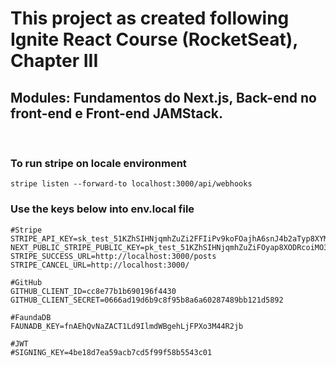 
# This project as created following Ignite React Course (RocketSeat), Chapter III
Modules: Fundamentos do Next.js, Back-end no front-end e Front-end JAMStack.
---------------
<br/>


### To run stripe on locale environment
```
stripe listen --forward-to localhost:3000/api/webhooks
```


### Use the keys below into env.local file

```
#Stripe
STRIPE_API_KEY=sk_test_51KZhSIHNjqmhZuZi2FFIiPv9koFOajhA6snJ4b2aTyp8XYMqWN0VKaxGz1YaloYqvnW3BpIV4wCyUD6mWr3qOq7Q00EwD9Nkoe
NEXT_PUBLIC_STRIPE_PUBLIC_KEY=pk_test_51KZhSIHNjqmhZuZiFOyap8XODRcoiMO33zsYExY6tkeUNhwgVyHdKmfaIke3gjZSuiECGa2DdeC7bw1H3oqME7dP00tYpvpH5L
STRIPE_SUCCESS_URL=http://localhost:3000/posts
STRIPE_CANCEL_URL=http://localhost:3000/

#GitHub
GITHUB_CLIENT_ID=cc8e77b1b690196f4430
GITHUB_CLIENT_SECRET=0666ad19d6b9c8f95b8a6a60287489bb121d5892

#FaundaDB
FAUNADB_KEY=fnAEhQvNaZACT1Ld9IlmdWBgehLjFPXo3M44R2jb

#JWT
#SIGNING_KEY=4be18d7ea59acb7cd5f99f58b5543c01
```